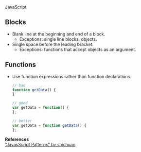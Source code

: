 JavaScript

## Blocks
- Blank line at the beginning and end of a block.
  - Exceptions: single line blocks, objects.
- Single space before the leading bracket.
  - Exceptions: functions that accept objects as an argument.


## <a name='functions'>Functions</a>
- Use function expressions rather than function declarations.  


    ```javascript
    // bad 
    function getData() {  
    } 

    // good
    var getData = function() {  
    };
    
    // better
    var getData = function getData() {  
    };
    ```

**References**  
["JavasScript Patterns" by shichuan](http://shichuan.github.com/javascript-patterns/)
    

    
    
